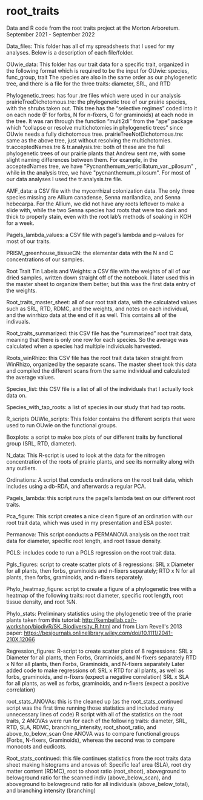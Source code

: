 # root_traits
Data and R code from the root traits project at the Morton Arboretum. September 2021 - September 2022

Data_files: 
This folder has all of my spreadsheets that I used for my analyses. Below is a description of each file/folder.

OUwie_data: This folder has our trait data for a specific trait, organized in the following format which is required to be the input for OUwie: species, func_group, trait
	The species are also in the same order as our phylogenetic tree, and there is a file for the three traits: diameter, SRL, and RTD

Phylogenetic_trees: has four .tre files which were used in our analysis
	prairieTreeDichotomous.tre: the phylogenetic tree of our prairie species, with the shrubs taken out. This tree has the “selective regimes” coded into it on each node (F for forbs, N for n-fixers, G for graminoids) at each node in the tree. It was ran through the function “multi2di” from the “ape” package which “collapse or resolve multichotomies in phylogenetic trees” since OUwie needs a fully dichotomous tree.
	prairieTreeNotDichotomous.tre: same as the above tree, just without resolving the multichotomies.
	tr.acceptedNames.tre & tr.analysis.tre: both of these are the full phylogenetic trees of our prairie plants that Andrew sent me, with some slight naming differences between them. For example, in the acceptedNames tree, we have "Pycnanthemum_verticillatum_var._pilosum" , while in the analysis tree, we have "pycnanthemum_pilosum". For most of our data analyses I used the tr.analysis.tre file.

AMF_data: a CSV file with the mycorrhizal colonization data. The only three species missing are Allium canadense, Senna marilandica, and Senna hebecarpa. For the Allium, we did not have any roots leftover to make a slide with, while the two Senna species had roots that were too dark and thick to properly stain, even with the root lab’s methods of soaking in KOH for a week.

Pagels_lambda_values: a CSV file with pagel’s lambda and p-values for most of our traits.

PRISM_greenhouse_tissueCN: the elementar data with the N and C concentrations of our samples.

Root Trait Tin Labels and Weights:  a CSV file with the weights of all of our dried samples, written down straight off of the notebook. I later used this in the master sheet to organize them better, but this was the first data entry of the weights.

Root_traits_master_sheet: all of our root trait data, with the calculated values such as SRL, RTD, RDMC, and the weights, and notes on each individual, and the winrhizo data at the end of it as well. This contains all of the indivuals.

Root_traits_summarized: this CSV file has the “summarized” root trait data, meaning that there is only one row for each species. So the average was calculated when a species had multiple individuals harvested.

Roots_winRhizo: this CSV file has the root trait data taken straight from WinRhizo, organized by the separate scans. The master sheet took this data and compiled the different scans from the same individual and calculated the average values.

Species_list: this CSV file is a list of all of the individuals that I actually took data on.

Species_with_tap_roots: a list of species in our study that had tap roots.

R_scripts
OUWie_scripts: This folder contains the different scripts that were used to run OUwie on the functional groups.

Boxplots: a script to make box plots of our different traits by functional group (SRL, RTD, diameter).

N_data: This R-script is used to look at the data for the nitrogen concentration of the roots of prairie plants, and see its normality along with any outliers.

Ordinations: A script that conducts ordinations on the root trait data, which includes using a db-RDA, and afterwards a regular PCA.

Pagels_lambda: this script runs the pagel’s lambda test on our different root traits.

Pca_figure: This script creates a nice clean figure of an ordination with our root trait data, which was used in my presentation and ESA poster.

Permanova: This script conducts a PERMANOVA analysis on the root trait data for diameter, specific root length, and root tissue density.

PGLS: includes code to run a PGLS regression on the root trait data. 

Pgls_figures: script to create scatter plots of 8 regressions: SRL x Diameter for all plants, then forbs, graminoids and n-fixers separately; RTD x N for all plants, then forbs, graminoids, and n-fixers separately.

Phylo_heatmap_figure: script to create a figure of a phylogenetic tree with a heatmap of the following traits: root diameter, specific root length, root tissue density, and root %N.

Phylo_stats: Preliminary statistics using the phylogenetic tree of the prarie plants taken from this tutorial: http://kembellab.ca/r-workshop/biodivR/SK_Biodiversity_R.html
and from Liam Revell's 2013 paper: https://besjournals.onlinelibrary.wiley.com/doi/10.1111/2041-210X.12066

Regression_figures: R-script to create scatter plots of 8 regressions:
SRL x Diameter for  all  plants, then Forbs, Graminoids, and N-fixers separately
RTD x N for all plants, then Forbs, Graminoids, and N-fixers separately
Later added code to make regressions of:
SRL x RTD for all plants, as well as forbs, graminoids, and n-fixers (expect a negative correlation)
SRL x SLA for all plants, as well as forbs, graminoids, and n-fixers (expect a positive correlation)

root_stats_ANOVAs: this is the cleaned up (as the root_stats_continued script was the first time running those statistics and included many unnecessary lines of code) R script with all of the statistics on the root traits, 2 ANOVAs were run for each of the following traits:
diameter, SRL, RTD, SLA, RDMC, branching_intensity, root_shoot_ratio, and above_to_below_scan
One ANOVA was to compare functional groups (Forbs, N-fixers, Graminoids), whereas the second was to compare monocots and eudicots.

Root_stats_continued: this file continues statistics from the root traits data sheet
making histograms and anovas of: Specific leaf area (SLA), root dry matter content
(RDMC), root to shoot ratio (root_shoot), aboveground to belowground ratio
for the scanned indiv (above_below_scan), and aboveground to belowground ratio
for all individuals (above_below_total), and branching intensity (branching)
